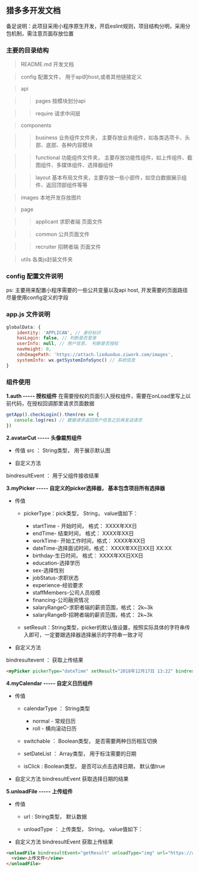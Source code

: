 ## 猎多多开发文档
备足说明：此项目采用小程序原生开发，开启eslint规则，项目结构分明，采用分包机制，需注意页面存放位置

### 主要的目录结构
> README.md  开发文档

> config 配置文件， 用于api的host,或者其他链接定义

>  api 

> > pages 按模块划分api 
    
> > require 请求中间层
    
>  components

> > business 业务组件文件夹， 主要存放业务组件，如各类选项卡、头部、底部、各种内容模块

> > functional 功能组件文件夹， 主要存放功能性组件，如上传组件、截图组件、多媒体组件、选择器组件

> > layout 基本布局文件夹，主要存放一些小部件，如空白数据展示组件、返回顶部组件等等

> images 本地开发存放图片


> page

> > applicant  求职者端 页面文件

> > common 公共页面文件

> > recruiter 招聘者端 页面文件

> utils 各类js封装文件夹
>

### config 配置文件说明
ps: 主要用来配置小程序需要的一些公共变量以及api host, 开发需要的页面路径尽量使用config定义的字段

### app.js 文件说明
``` javascript
globalData: {
    identity: 'APPLICAN', // 身份标识
    hasLogin: false, // 判断是否登录
    userInfo: null, // 用户信息， 判断是否授权
    navHeight: 0,
    cdnImagePath: 'https://attach.lieduoduo.ziwork.com/images',
    systemInfo: wx.getSystemInfoSync() // 系统信息
}
```


### 组件使用
**1.auth ----- 授权组件**
在需要授权的页面引入授权组件，需要在onLoad里写上以前代码，在授权回调那里请求页面数据

``` javascript  
getApp().checkLogin().then(res => {
   console.log(res) // 数据请求返回用户信息之后再发送请求
})
```

**2.avatarCut ----- 头像裁剪组件**

+ 传值 
src ： String类型， 用于展示默认图

+ 自定义方法

bindresultEvent ： 用于父组件接收结果

**3.myPicker ----- 自定义的picker选择器， 基本包含项目所有选择器**

+ 传值 

    + pickerType：pick类型， String， value值如下：
      - startTime - 开始时间， 格式： XXXX年XX日
      - endTime- 结束时间， 格式： XXXX年XX日 
      - workTime- 开始工作时间，格式： XXXX年XX日
      - dateTime-选择面试时间，格式： XXXX年XX日XX日 XX:XX
      - birthday-生日时间， 格式： XXXX年XX日XX日
      - education-选择学历
      - sex-选择性别
      - jobStatus-求职状态
      - experience-经验要求
      - staffMembers-公司人员规模
      - financing-公司融资情况
      - salaryRangeC-求职者端的薪资范围，格式： 2k~3k
      - salaryRangeB-招聘者端的薪资范围，格式： 2k~3k

    + setResult：String类型，picker的默认值设置，按照实际具体的字符串传入即可，一定要跟选择器选择展示的字符串一致才可

+ 自定义方法 

bindresultevent ： 获取上传结果

``` html
<myPicker pickerType="dateTime" setResult="2018年12月17日 13:22" bindresuleEvent="getResult"></myPicker>
```

**4.myCalendar ----- 自定义日历组件**

+ 传值

    + calendarType ： String类型
      - normal - 常规日历
      - roll  - 横向滚动日历

    + switchable ： Boolean类型， 是否需要两种日历相互切换

    + setDateList ： Array类型， 用于标注需要的日期

    + isClick : Boolean类型， 是否可以点击选择日期， 默认值true

+ 自定义方法 bindresultEvent  获取选择日期的结果 

**5.unloadFile ----- 上传组件**

+ 传值 

  + url : String类型， 默认数据

  + unloadType ： 上传类型， String， value值如下：
   
+ 自定义方法 bindresultEvent  获取上传结果  

``` html
<unloadFile bindresultEvent="getResult" unloadType="img" url="https://attach.lieduoduo.ziwork.com/img/2018/1218/11/5c18707cc2424.jpg%21330xauto?OSSAccessKeyId=LTAI8J03ETJEHV51&Expires=1545105834&Signature=8mpXIv8Ok7rcCd%2BT5NCm1280Tb0%3D">
  <view>上传文件</view>
</unloadFile> 
```